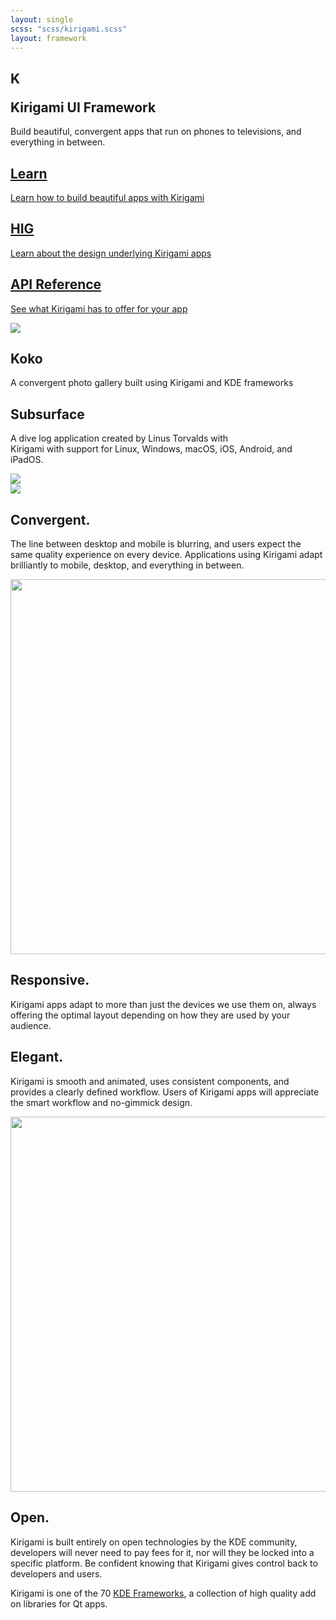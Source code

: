 ```yaml
---
layout: single
scss: "scss/kirigami.scss"
layout: framework
---
```


<section class="kirigami-header">
  <h1><p class="header-logo">K</p>Kirigami UI Framework</h1>
  <p>Build beautiful, convergent apps that run on phones to televisions, and everything in between.</p>
</section>

<div>
  <div class="container text-center block-navs">
    <a href="/docs/kirigami/" target="_blank" class="block-nav">
      <i class="icon icon_document-share"></i>
      <h2>Learn</h2>
      <p>Learn how to build beautiful apps with Kirigami</p>
    </a>
    <a href="https://hig.kde.org/" target="_blank" class="block-nav">
      <i class="icon icon_draw-watercolor"></i>
      <h2>HIG</h2>
      <p>Learn about the design underlying Kirigami apps</p>
    </a>
    <a href="https://api.kde.org/frameworks/kirigami/html/index.html" class="block-nav">
      <i class="icon icon_anchor"></i>
      <h2>API Reference</h2>
      <p>See what Kirigami has to offer for your app</p>
    </a>
  </div>
</div>

<section class="section-green">
  <div class="container d-flex flex-column flex-md-row">
    <img class="img-fluid order-2 order-md-0" src="koko.png" />
    <div class="order-1 order-md-1">
      <h2>Koko</h2>
      <p>A convergent photo gallery built using Kirigami and KDE frameworks</p>
    </div>
  </div>
</section>

<section class="section-blue">
  <div class="container d-flex flex-column flex-md-row">
    <div>
      <h2 class="mt-0">Subsurface</h2>
      <p>A dive log application created by Linus Torvalds with <br />
        Kirigami with support for Linux, Windows, macOS, iOS, Android, and iPadOS.</p>
    </div>
    <img class="img-fluid" src="subsurface-desktop.png" />
  </div>
</section>

<section class="d-flex">
  <img src="kirigami-devices.png" class="img-fluid kirigami-devices"/>
  <div class="align-self-center container">
    <h2>Convergent.</h2>
    <p>
      The line between desktop and mobile is blurring, and users expect the same quality
      experience on every device. Applications using Kirigami adapt brilliantly to
      mobile, desktop, and everything in between.
    </p>
  </div>
</section>

<section class="section-blue">
  <div class="container">
    <div class="text-center order-1 order-md-0">
      <img src="kirigami-adapt.png" class="img-fluid" style="width: 600px" />
    </div>
    <div class="order-0 order-md-2">
      <h2 class="text-center">Responsive.</h2>
      <p>
        Kirigami apps adapt to more than just the devices we use them on, always
        offering the optimal layout depending on how they are used by your audience.
      </p>
    </div>
  </div>
</section>

<article class="d-flex container flex-column flex-md-row">
  <div class="align-self-center">
    <h2>Elegant.</h2>
    <p>
      Kirigami is smooth and animated, uses consistent components,
      and provides a clearly defined workflow. Users of Kirigami apps will appreciate the
      smart workflow and no-gimmick design.
    </p>
  </div>
  <img src="subsurface.png" class="img-fluid" style="width: 600px" />
</article>

<article class="container">
  <div>
    <h2>Open.</h2>
    <p>
      Kirigami is built entirely on open technologies by the KDE community,
      developers will never need to pay fees for it, nor will they be locked into
      a specific platform. Be confident knowing that Kirigami gives control back
      to developers and users.
    </p>
    <p>Kirigami is one of the 70 <a href="/products/frameworks">KDE Frameworks</a>, a collection of high quality add on libraries for Qt apps.</p>
  </div>
</article>
